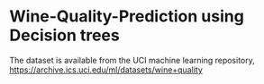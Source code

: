 # Wine-Quality-Prediction using Decision trees

The dataset is available from the UCI machine learning repository, https://archive.ics.uci.edu/ml/datasets/wine+quality

